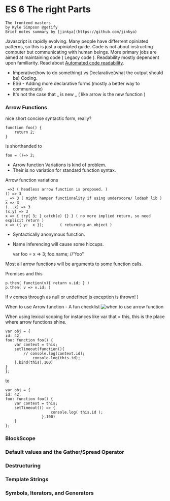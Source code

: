 

# ES 6 The right Parts
	The frontend masters
	by Kyle Simpson @getify
	Brief notes summary by [jinkya](https://github.com/jinkya)

Javascript is rapidly evolving. Many people have differrent opiniated patterns, so this is just a opiniated guide. Code is not about instructing computer but communicating with human beings. More primary jobs are aimed at maintaining code ( Legacy code ). Readability mostly dependent upon familiarity. Read about [Automated code readability](https://web.eecs.umich.edu/~weimerw/p/weimer-tse2010-readability-preprint.pdf). 
- Imperative(how to do something) vs Declarative(what the output should be) Coding.
- ES6 - Adding more declarative forms (mostly a better way to communicate)
- It's not the case that _ is new _ ( like arrow is the new function )

### Arrow Functions
nice short concise syntactic form, really?

    function foo() {
	    return 2;
	}

is shorthanded to

    foo = ()=> 2;
    
- Arrow function Variations is kind of problem.
- Their is no variation for standard function syntax.

Arrow function variations

     =>3 ( headless arrow function is proposed. )
    () => 3 
    _ => 3 ( might hamper functionality if using underscore/ lodash lib )
    x => 3
    (...x) => 3
	(x,y) => 3 
	x => { try{ 3; } catch(e) {} } ( no more implied return, so need explicit return )
	x => ({ y:  x });		( returning an object )

- Syntactically anonymous function.
- Name inferencing will cause some hiccups.

	var foo = x => 3;
	foo.name;		//"foo"

Most all arrow functions will be arguments to some function calls.

Promises and this
	
	p.then( function(v){ return v.id; } )
	p.then( v => v.id; )
If v comes through as null or undefined js exception is thrown!
)

When to use Arrow function - A fun checklist
![when to use arrow function](https://raw.githubusercontent.com/getify/You-Dont-Know-JS/master/es6%20%26%20beyond/fig1.png)

When using lexical scoping for instances like var that = this, this is the place where arrow functions shine.

	var obj = {
	id: 42,
	foo: function foo() {
		var context = this;
		setTimeout(function(){
			// console.log(context.id);
				console.log(this.id);
		}.bind(this),100)
	}
	};

to

	var obj = {
	id: 42,
	foo: function foo() {
		var context = this;
		setTimeout(() => {
						console.log( this.id );
					},100)
		}
	};



### BlockScope
### Default values and the Gather/Spread Operator
### Destructuring
### Template Strings
### Symbols, Iterators, and Generators
